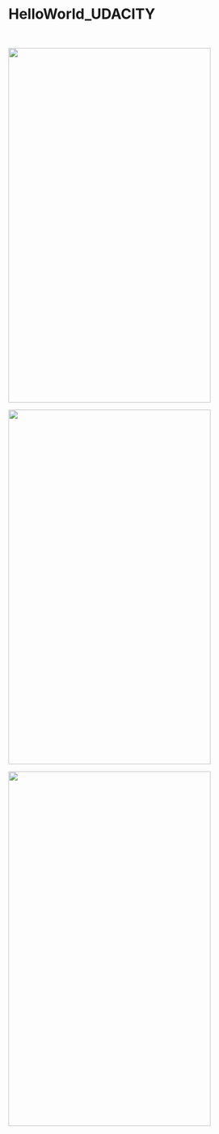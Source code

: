 # HelloWorld_UDACITY
<br>

<img src="https://raw.githubusercontent.com/dipanshurazp2/HelloWorld_UDACITY/master/Screenshot_1525859526.png" 
height="700px" width="400"><br>

<img src="https://raw.githubusercontent.com/dipanshurazp2/HelloWorld_UDACITY/master/Screenshot_1525859530.png" 
height="700px" width="400"><br>

<img src="https://raw.githubusercontent.com/dipanshurazp2/HelloWorld_UDACITY/master/Screenshot_1525859537.png" 
height="700px" width="400"><br>
